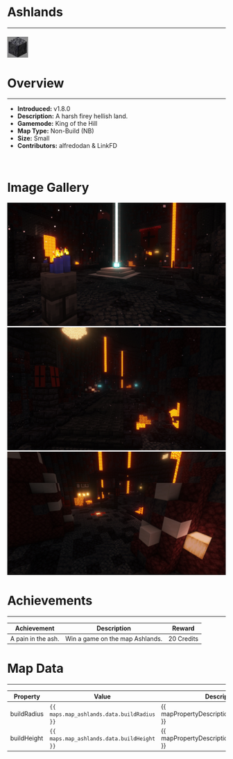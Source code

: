 # Ashlands

---

#### ![Ashlandsicon](../assets/icons/maps/ashlands-icon.jpg)

# Overview

---

- **Introduced:** v1.8.0
- **Description:** A harsh firey hellish land.
- **Gamemode:** King of the Hill
- **Map Type:** Non-Build (NB)
- **Size:** Small
- **Contributors:** alfredodan & LinkFD

<br />

# Image Gallery

![Ashlands - Beacon](../assets/maps/ashlands/ashlands-beacon.jpg)
![Ashlands - Flank](../assets/maps/ashlands/ashlands-flank.jpg)
![Ashlands - Spawn](../assets/maps/ashlands/ashlands-spawn.jpg)

# Achievements

---

| Achievement        | Description                     | Reward     |
| ------------------ | ------------------------------- | ---------- |
| A pain in the ash. | Win a game on the map Ashlands. | 20 Credits |

# Map Data

---

| Property    | Value                                      | Description                                    |
| ----------- | ------------------------------------------ | ---------------------------------------------- |
| buildRadius | `{{ maps.map_ashlands.data.buildRadius }}` | {{ mapPropertyDescriptions.buildRadius.koth }} |
| buildHeight | `{{ maps.map_ashlands.data.buildHeight }}` | {{ mapPropertyDescriptions.buildHeight.koth }} |

